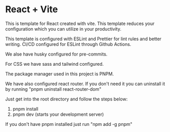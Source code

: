 # React + Vite

This is template for React created with vite. This template reduces your configuration which you can utilize in your productivity.

This template is configured with ESLint and Prettier for lint rules and better writing. CI/CD configured for ESLint through Github Actions.

We alse have husky configured for pre-commits.

For CSS we have sass and tailwind configured.

The package manager used in this project is PNPM.

We have also configured react router. If you don't need it you can uninstall it by running "pnpm uninstall react-router-dom"

Just get into the root directory and follow the steps below:

1. pnpm install
2. pnpm dev (starts your development server)

If you don't have pnpm installed just run "npm add -g pnpm"
